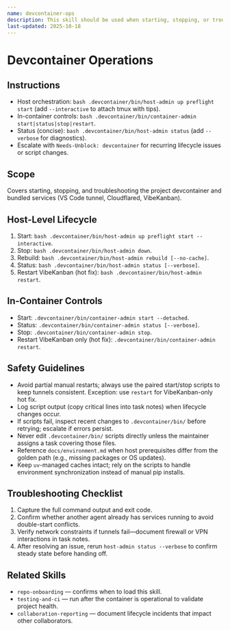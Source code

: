 ```yaml
---
name: devcontainer-ops
description: This skill should be used when starting, stopping, or troubleshooting the devcontainer and its services.
last-updated: 2025-10-18
---
```


# Devcontainer Operations

## Instructions
- Host orchestration: `bash .devcontainer/bin/host-admin up preflight start` (add `--interactive` to attach tmux with tips).
- In-container controls: `bash .devcontainer/bin/container-admin start|status|stop|restart`.
- Status (concise): `bash .devcontainer/bin/host-admin status` (add `--verbose` for diagnostics).
- Escalate with `Needs-Unblock: devcontainer` for recurring lifecycle issues or script changes.

## Scope

Covers starting, stopping, and troubleshooting the project devcontainer and bundled services (VS Code tunnel, Cloudflared, VibeKanban).

## Host-Level Lifecycle

1. Start: `bash .devcontainer/bin/host-admin up preflight start --interactive`.
2. Stop: `bash .devcontainer/bin/host-admin down`.
3. Rebuild: `bash .devcontainer/bin/host-admin rebuild [--no-cache]`.
4. Status: `bash .devcontainer/bin/host-admin status [--verbose]`.
5. Restart VibeKanban (hot fix): `bash .devcontainer/bin/host-admin restart`.

## In-Container Controls

- Start: `.devcontainer/bin/container-admin start --detached`.
- Status: `.devcontainer/bin/container-admin status [--verbose]`.
- Stop: `.devcontainer/bin/container-admin stop`.
- Restart VibeKanban only (hot fix): `.devcontainer/bin/container-admin restart`.

## Safety Guidelines

- Avoid partial manual restarts; always use the paired start/stop scripts to keep tunnels consistent. Exception: use `restart` for VibeKanban-only hot fix.
- Log script output (copy critical lines into task notes) when lifecycle changes occur.
- If scripts fail, inspect recent changes to `.devcontainer/bin/` before retrying; escalate if errors persist.
- Never edit `.devcontainer/bin/` scripts directly unless the maintainer assigns a task covering those files.
- Reference `docs/environment.md` when host prerequisites differ from the golden path (e.g., missing packages or OS updates).
- Keep `uv`-managed caches intact; rely on the scripts to handle environment synchronization instead of manual pip installs.

## Troubleshooting Checklist

1. Capture the full command output and exit code.
2. Confirm whether another agent already has services running to avoid double-start conflicts.
3. Verify network constraints if tunnels fail—document firewall or VPN interactions in task notes.
4. After resolving an issue, rerun `host-admin status --verbose` to confirm steady state before handing off.

## Related Skills

- `repo-onboarding` — confirms when to load this skill.
- `testing-and-ci` — run after the container is operational to validate project health.
- `collaboration-reporting` — document lifecycle incidents that impact other collaborators.
